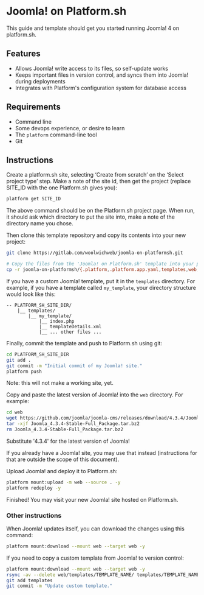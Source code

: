 # Joomla! on Platform.sh

This guide and template should get you started running Joomla! 4 on platform.sh.

## Features

* Allows Joomla! write access to its files, so self-update works
* Keeps important files in version control, and syncs them into Joomla! during deployments
* Integrates with Platform's configuration system for database access

## Requirements

* Command line
* Some devops experience, or desire to learn
* The `platform` command-line tool
* Git

## Instructions

Create a platform.sh site, selecting ‘Create from scratch’ on the ‘Select project type’ step. Make a note of the site id, then get the project (replace SITE_ID with the one Platform.sh gives you):

```bash
platform get SITE_ID
```

The above command should be on the Platform.sh project page. When run, it should ask which directory to put the site into, make a note of the directory name you chose.

Then clone this template repository and copy its contents into your new project:

```bash
git clone https://gitlab.com/woolwichweb/joomla-on-platformsh.git

# Copy the files from the 'Joomla! on Platform.sh' template into your project directory.
cp -r joomla-on-platformsh/{.platform,.platform.app.yaml,templates,web,.gitignore,php.ini} PLATFORM_SH_SITE_DIR/
```

If you have a custom Joomla! template, put it in the `templates` directory. For example, if you have a template called `my_template`, your directory structure would look like this:

```
-- PLATFORM_SH_SITE_DIR/
    |__ templates/
        |__ my_template/
            |__ index.php
            |__ templateDetails.xml
            |__ ... other files ...
```

Finally, commit the template and push to Platform.sh using git:

```bash
cd PLATFORM_SH_SITE_DIR
git add .
git commit -m "Initial commit of my Joomla! site."
platform push
```

Note: this will not make a working site, yet.

Copy and paste the latest version of Joomla! into the `web` directory. For example:

```bash
cd web
wget https://github.com/joomla/joomla-cms/releases/download/4.3.4/Joomla_4.3.4-Stable-Full_Package.tar.bz2
tar -xjf Joomla_4.3.4-Stable-Full_Package.tar.bz2
rm Joomla_4.3.4-Stable-Full_Package.tar.bz2
```

Substitute '4.3.4' for the latest version of Joomla!

If you already have a Joomla! site, you may use that instead (instructions for that are outside the scope of this document).

Upload Joomla! and deploy it to Platform.sh:

```bash
platform mount:upload -m web --source . -y
platform redeploy -y
```

Finished! You may visit your new Joomla! site hosted on Platform.sh.

### Other instructions

When Joomla! updates itself, you can download the changes using this command:

```bash
platform mount:download --mount web --target web -y
```

If you need to copy a custom template from Joomla! to version control:

```bash
platform mount:download --mount web --target web -y
rsync -av --delete web/templates/TEMPLATE_NAME/ templates/TEMPLATE_NAME/
git add templates
git commit -m "Update custom template."
```
